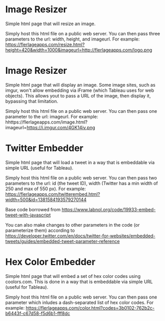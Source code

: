 # Image Resizer
Simple html page that will resize an image.

Simply host this html file on a public web server. You can then pass three parameters to the url: width, height, and imageurl. For example: https://flerlageapps.com/resize.html?height=420&width=1000&imageurl=http://flerlageapps.com/logo.png

# Image Resizer
Simple html page that will display an image. Some image sites, such as imgur, won't allow embedding via iFrame (which Tableau uses for web objects). This allows yout to pass a URL of the image, then display it, bypassing that limitation.

Simply host this html file on a public web server. You can then pass one parameter to the url: imageurl. For example: hhttps://flerlageapps.com/image.html?imageurl=https://i.imgur.com/4GK14iv.png


# Twitter Embedder
Simple html page that will load a tweet in a way that is embeddable via simple URL (useful for Tableau).

Simply host this html file on a public web server. You can then pass two parameters to the url: id (the tweet ID), width (Twitter has a min width of 250 and max of 550 px). For example: https://flerlageapps.com/twitterembed.html?width=500&id=1381584193579270144

Base code borrowed from https://www.labnol.org/code/19933-embed-tweet-with-javascript

You can also make changes to other parameters in the code (or parameterize them) according to https://developer.twitter.com/en/docs/twitter-for-websites/embedded-tweets/guides/embedded-tweet-parameter-reference


# Hex Color Embedder
Simple html page that will embed a set of hex color codes using coolors.com. This is done in a way that is embeddable via simple URL (useful for Tableau).

Simply host this html file on a public web server. You can then pass one parameter which inludes a dash-separated list of hex color codes. For example: https://flerlageapps.com/color.html?codes=3b0102-762b2c-b6443f-c67d58-f5d6b1-fff8dc
